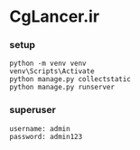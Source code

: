 # CgLancer.ir
### setup
```
python -m venv venv
venv\Scripts\Activate
python manage.py collectstatic
python manage.py runserver
```

### superuser
```
username: admin
password: admin123
```
